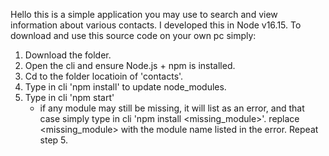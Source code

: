 Hello this is a simple application you may use to search and view information about various contacts.
I developed this in Node v16.15. To download and use this source code on your own pc simply:
1. Download the folder.
2. Open the cli and ensure Node.js + npm is installed.
3. Cd to the folder locatioin of 'contacts'.
4. Type in cli 'npm install' to update node_modules.
5. Type in cli 'npm start'
   - if any module may still be missing, it will list as an error, and that case simply type in cli 'npm install <missing_module>'. replace <missing_module> with the module name listed in the error. Repeat step 5.


